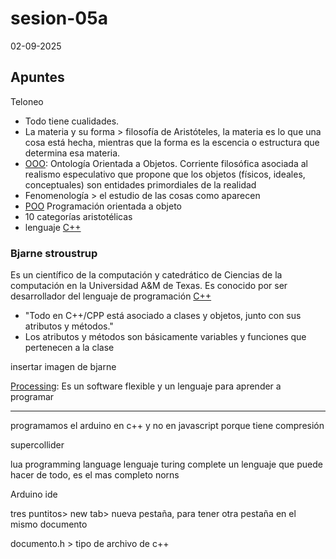 # sesion-05a

02-09-2025

## Apuntes 

Teloneo 

- Todo tiene cualidades.
- La materia y su forma > filosofía de Aristóteles, la materia es lo que una cosa está hecha, mientras que la forma es la escencia o estructura que determina esa materia.
- [OOO](https://en.wikipedia.org/wiki/Object-oriented_ontology): Ontología Orientada a Objetos. Corriente filosófica asociada al realismo especulativo que propone que los objetos (físicos, ideales, conceptuales) son entidades primordiales de la realidad
- Fenomenología > el estudio de las cosas como aparecen
- [POO](https://es.wikipedia.org/wiki/Programaci%C3%B3n_orientada_a_objetos) Programación orientada a objeto
- 10 categorías aristotélicas
- lenguaje [C++](https://es.wikipedia.org/wiki/C%2B%2B)

### Bjarne stroustrup

Es un científico de la computación y catedrático de Ciencias de la computación en la Universidad A&M de Texas. Es conocido por ser desarrollador del lenguaje de programación [C++](https://es.wikipedia.org/wiki/C%2B%2B)

- "Todo en C++/CPP está asociado a clases y objetos, junto con sus atributos y métodos."
- Los atributos y métodos son básicamente variables y funciones que pertenecen a la clase

insertar imagen de bjarne

[Processing](https://processing.org/): Es un software flexible y un lenguaje para aprender a programar

---

programamos el arduino en c++ y no en javascript porque tiene compresión 

supercollider 

lua programming language
lenguaje turing complete un lenguaje que puede hacer de todo, es el mas completo 
norns

Arduino ide

tres puntitos> new tab> nueva pestaña, para tener otra pestaña en el mismo documento 

documento.h > tipo de archivo de c++
